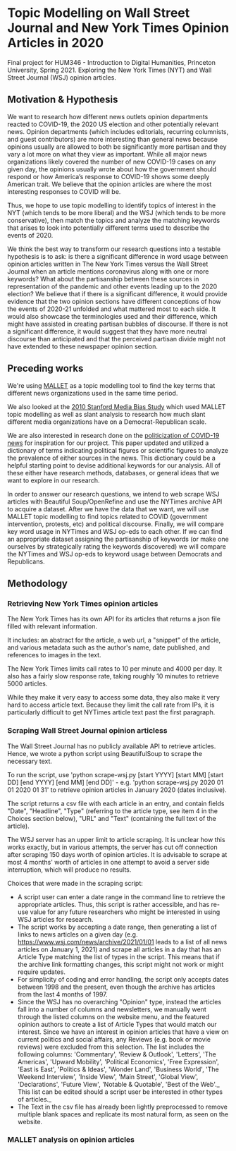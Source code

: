 # Topic Modelling on Wall Street Journal and New York Times Opinion Articles in 2020
Final project for HUM346 - Introduction to Digital Humanities, Princeton University, Spring 2021. Exploring the New York Times (NYT) and Wall Street Journal (WSJ) opinion articles.

## Motivation & Hypothesis
We want to research how different news outlets opinion departments reacted to COVID-19, the 2020 US election and other potentially relevant news. Opinion departments (which includes editorials, recurring columnists, and guest contributors) are more interesting than general news because opinions usually are allowed to both be significantly more partisan and they vary a lot more on what they view as important. While all major news organizations likely covered the number of new COVID-19 cases on any given day, the opinions usually wrote about how the government should respond or how America’s response to COVID-19 shows some deeply American trait. We believe that the opinion articles are where the most interesting responses to COVID will be.

Thus, we hope to use topic modelling to identify topics of interest in the NYT (which tends to be more liberal) and the WSJ (which tends to be more conservative), then match the topics and analyze the matching keywords that arises to look into potentially different terms used to describe the events of 2020.

We think the best way to transform our research questions into a testable hypothesis is to ask: is there a significant difference in word usage between opinion articles written in The New York Times versus the Wall Street Journal when an article mentions coronavirus along with one or more keywords? What about the partisanship between these sources in representation of the pandemic and other events leading up to the 2020 election? We believe that if there is a significant difference, it would provide evidence that the two opinion sections have different conceptions of how the events of 2020-21 unfolded and what mattered most to each side. It would also showcase the terminologies used and their difference, which might have assisted in creating partisan bubbles of discourse. If there is not a significant difference, it would suggest that they have more neutral discourse than anticipated and that the perceived partisan divide might not have extended to these newspaper opinion section.

## Preceding works
We're using [MALLET](http://mallet.cs.umass.edu/) as a topic modelling tool to find the key terms that different news organizations used in the same time period.

We also looked at the [2010 Stanford Media Bias Study](https://web.stanford.edu/~gentzkow/research/biasmeas.pdf) which used MALLET topic modelling as well as slant analysis to research how much slant different media organizations have on a Democrat-Republican scale.

We are also interested in research done on the [politicization of COVID-19 news](https://journals-sagepub-com.ezproxy.princeton.edu/doi/full/10.1177/1075547020950735) for inspiration for our project. This paper updated and utilized a dictionary of terms indicating political figures or scientific figures to analyze the prevalence of either sources in the news. This dictionary could be a helpful starting point to devise additional keywords for our analysis. All of these either have research methods, databases, or general ideas that we want to explore in our research.

In order to answer our research questions, we intend to web scrape WSJ articles with Beautiful Soup/OpenRefine and use the NYTimes archive API to acquire a dataset. After we have the data that we want, we will use MALLET topic modelling to find topics related to COVID (government intervention, protests, etc) and political discourse. Finally, we will compare key word usage in NYTimes and WSJ op-eds to each other. If we can find an appropriate dataset assigning the partisanship of keywords (or make one ourselves by strategically rating the keywords discovered) we will compare the NYTimes and WSJ op-eds to keyword usage between Democrats and Republicans.

## Methodology
### Retrieving New York Times opinion articles

The New York Times has its own API for its articles that returns a json file filled with relevant information. 

It includes: an abstract for the article, a web url, a "snippet" of the article, and various metadata such as the author's name, date published, and references to images in the text. 

The New York Times limits call rates to 10 per minute and 4000 per day. It also has a fairly slow response rate, taking roughly 10 minutes to retrieve 5000 articles.

While they make it very easy to access some data, they also make it very hard to access article text. Because they limit the call rate from IPs, it is particularly difficult to get NYTimes article text past the first paragraph.

### Scraping Wall Street Journal opinion articless

The Wall Street Journal has no publicly available API to retrieve articles. Hence, we wrote a python script using BeautifulSoup to scrape the necessary text.

To run the script, use 'python scrape-wsj.py [start YYYY] [start MM] [start DD] [end YYYY] [end MM] [end DD]' - e.g. 'python scrape-wsj.py 2020 01 01 2020 01 31' to retrieve opinion articles in January 2020 (dates inclusive).

The script returns a csv file with each article in an entry, and contain fields "Date", "Headline", "Type" (referring to the article type, see item 4 in the Choices section below), "URL" and "Text" (containing the full text of the article).

The WSJ server has an upper limit to article scraping. It is unclear how this works exactly, but in various attempts, the server has cut off connection after scraping 150 days worth of opinion articles. It is advisable to scrape at most 4 months' worth of articles in one attempt to avoid a server side interruption, which will produce no results.

Choices that were made in the scraping script:
- A script user can enter a date range in the command line to retrieve the appropriate articles. Thus, this script is rather accessible, and has re-use value for any future researchers who might be interested in using WSJ articles for research.
- The script works by accepting a date range, then generating a list of links to news articles on a given day (e.g. https://www.wsj.com/news/archive/2021/01/01 leads to a list of all news articles on January 1, 2021) and scrape all articles in a day that has an Article Type matching the list of types in the script. This means that if the archive link formatting changes, this script might not work or might require updates.
- For simplicity of coding and error handling, the script only accepts dates between 1998 and the present, even though the archive has articles from the last 4 months of 1997.
- Since the WSJ has no overarching "Opinion" type, instead the articles fall into a number of columns and newsletters, we manually went through the listed columns on the website menu, and the featured opinion authors to create a list of Article Types that would match our interest. Since we have an interest in opinion articles that have a view on current politics and social affairs, any Reviews (e.g. book or movie reviews) were excluded from this selection. The list includes the following columns: 'Commentary', 'Review & Outlook', 'Letters', 'The Americas', 'Upward Mobility', 'Political Economics', 'Free Expression', 'East is East', 'Politics & Ideas', 'Wonder Land', 'Business World', 'The Weekend Interview', 'Inside View', 'Main Street', 'Global View', 'Declarations', 'Future View', 'Notable & Quotable', 'Best of the Web'._ This list can be edited should a script user be interested in other types of articles._
- The Text in the csv file has already been lightly preprocessed to remove multiple blank spaces and replicate its most natural form, as seen on the website.

### MALLET analysis on opinion articles

